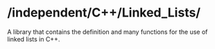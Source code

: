 # /independent/C++/Linked_Lists/

A library that contains the definition and many functions for the use of linked lists in C++.
